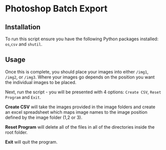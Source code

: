 # Photoshop Batch Export

## Installation

To run this script ensure you have the following Python packages installed:
``os``,``csv`` and ``shutil``.

## Usage

Once this is complete, you should place your images into either ``/img1``, ``/img2``, or ``/img3``. Where your images go depends on the position you want the individual images to be placed.

Next, run the script - you will be presented with 4 options: ``Create CSV``, ``Reset Program`` and ``Exit``.

**Create CSV** will take the images provided in the image folders and create an excel spreadsheet which maps image names to the image position defined by the image folder (1,2 or 3).

**Reset Program** will delete all of the files in all of the directories inside the root folder.

**Exit** will quit the program.
